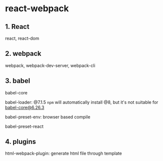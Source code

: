 # react-webpack

## 1. React

react, react-dom

## 2. webpack

webpack, webpack-dev-server, webpack-cli

## 3. babel

babel-core

babel-loader: @7.1.5 `npm` will automatically install @8, but it's not suitable for babel-core@6.26.3

babel-preset-env: browser based compile

babel-preset-react

## 4. plugins

html-webpack-plugin: generate html file through template
